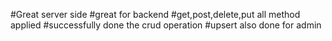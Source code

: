 #Great server side 
#great for backend
#get,post,delete,put all method applied
#successfully done the crud operation
#upsert also done for admin

